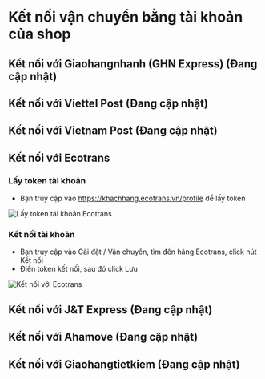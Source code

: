 # Kết nối vận chuyển bằng tài khoản của shop

## Kết nối với Giaohangnhanh (GHN Express) (Đang cập nhật)

## Kết nối với Viettel Post (Đang cập nhật)

## Kết nối với Vietnam Post (Đang cập nhật)

## Kết nối với Ecotrans

### Lấy token tài khoản

* Bạn truy cập vào https://khachhang.ecotrans.vn/profile để lấy token

![Lấy token tài khoản Ecotrans](https://raw.githubusercontent.com/nhanhapi/manual/master/docs/cai-dat-ban-dau/img/ket-noi-ecotrans-1.jpg)

### Kết nối tài khoản
* Bạn truy cập vào Cài đặt / Vận chuyển, tìm đến hãng Ecotrans, click nút Kết nối
* Điền token kết nối, sau đó click Lưu

![Kết nối với Ecotrans](https://raw.githubusercontent.com/nhanhapi/manual/master/docs/cai-dat-ban-dau/img/ket-noi-ecotrans.jpg)

## Kết nối với J&T Express (Đang cập nhật)

## Kết nối với Ahamove (Đang cập nhật)

## Kết nối với Giaohangtietkiem (Đang cập nhật)
